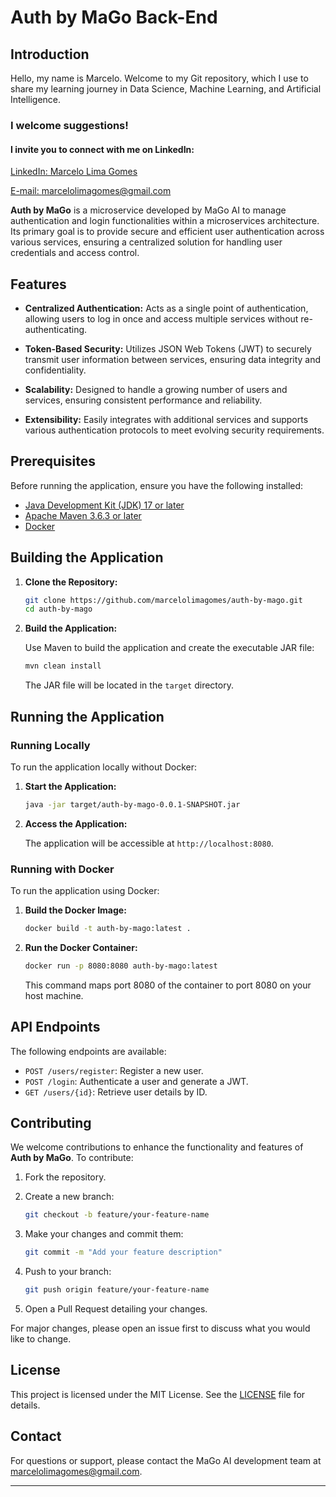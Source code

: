 # Auth by MaGo Back-End

## Introduction

Hello, my name is Marcelo. Welcome to my Git repository, which I use to share my learning journey in Data Science, Machine Learning, and Artificial Intelligence. 

### I welcome suggestions!
#### I invite you to connect with me on LinkedIn:
[LinkedIn: Marcelo Lima Gomes](https://www.linkedin.com/in/marcelolimagomes)

[E-mail: marcelolimagomes@gmail.com](mailto:marcelolimagomes@gmail.com)

**Auth by MaGo** is a microservice developed by MaGo AI to manage authentication and login functionalities within a microservices architecture. Its primary goal is to provide secure and efficient user authentication across various services, ensuring a centralized solution for handling user credentials and access control.

## Features

- **Centralized Authentication:** Acts as a single point of authentication, allowing users to log in once and access multiple services without re-authenticating.

- **Token-Based Security:** Utilizes JSON Web Tokens (JWT) to securely transmit user information between services, ensuring data integrity and confidentiality.

- **Scalability:** Designed to handle a growing number of users and services, ensuring consistent performance and reliability.

- **Extensibility:** Easily integrates with additional services and supports various authentication protocols to meet evolving security requirements.

## Prerequisites

Before running the application, ensure you have the following installed:

- [Java Development Kit (JDK) 17 or later](https://www.oracle.com/java/technologies/javase/jdk17-archive-downloads.html)
- [Apache Maven 3.6.3 or later](https://maven.apache.org/download.cgi)
- [Docker](https://docs.docker.com/get-docker/)

## Building the Application

1. **Clone the Repository:**

   ```bash
   git clone https://github.com/marcelolimagomes/auth-by-mago.git
   cd auth-by-mago
   ```

2. **Build the Application:**

   Use Maven to build the application and create the executable JAR file:

   ```bash
   mvn clean install
   ```

   The JAR file will be located in the `target` directory.

## Running the Application

### Running Locally

To run the application locally without Docker:

1. **Start the Application:**

   ```bash
   java -jar target/auth-by-mago-0.0.1-SNAPSHOT.jar
   ```

2. **Access the Application:**

   The application will be accessible at `http://localhost:8080`.

### Running with Docker

To run the application using Docker:

1. **Build the Docker Image:**

   ```bash
   docker build -t auth-by-mago:latest .
   ```

2. **Run the Docker Container:**

   ```bash
   docker run -p 8080:8080 auth-by-mago:latest
   ```

   This command maps port 8080 of the container to port 8080 on your host machine.

## API Endpoints

The following endpoints are available:

- `POST /users/register`: Register a new user.
- `POST /login`: Authenticate a user and generate a JWT.
- `GET /users/{id}`: Retrieve user details by ID.

## Contributing

We welcome contributions to enhance the functionality and features of **Auth by MaGo**. To contribute:

1. Fork the repository.

2. Create a new branch:

   ```bash
   git checkout -b feature/your-feature-name
   ```

3. Make your changes and commit them:

   ```bash
   git commit -m "Add your feature description"
   ```

4. Push to your branch:

   ```bash
   git push origin feature/your-feature-name
   ```

5. Open a Pull Request detailing your changes.

For major changes, please open an issue first to discuss what you would like to change.

## License

This project is licensed under the MIT License. See the [LICENSE](LICENSE) file for details.

## Contact

For questions or support, please contact the MaGo AI development team at [marcelolimagomes@gmail.com](mailto:marcelolimagomes@gmail.com).

---
